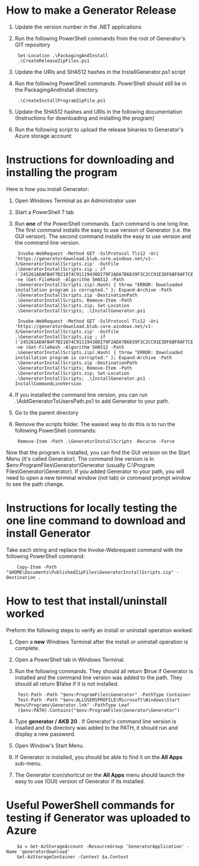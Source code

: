# How to make a Generator Release

1. Update the version number in the .NET applications

2. Run the following PowerShell commands from the root of Generator's GIT repository

        Set-Location .\PackagingAndInstall
        .\CreateReleaseZipFiles.ps1

3. Update the URIs and SHA512 hashes in the InstallGenerator.ps1 script

4. Run the following PowerShell commands.  PowerShell should still be in the PackagingAndInstall directory.

        .\CreateInstallProgramZipFile.ps1

5. Update the SHA512 hashes and URIs in the following documentation (Instructions for downloading and installing the program)

6. Run the following script to upload the release binaries to Generator's Azure storage account:



# Instructions for downloading and installing the program

Here is how you install Generator:

1. Open Windows Terminal as an Administrator user

2. Start a PowerShell 7 tab

3. Run **one** of the PowerShell commands.  Each command is one long line.  The first command installs the easy to use version of Generator (i.e. the GUI version).  The second command installs the easy to use version and the command line version.

        Invoke-WebRequest -Method GET -SslProtocol Tls12 -Uri 'https://generatordownload.blob.core.windows.net/v1-3/GeneratorInstallScripts.zip' -OutFile .\GeneratorInstallScripts.zip ; if ('245261ADAFB4F7B21874C91119430D279F2ADA7B6839F3C2CC91E3DF6BF0AF7CE4C527605DD75A1E2047D6398D6A86BCAA640B7929F125BA1876AD33FF0EEBAA' -ne (Get-FileHash -Algorithm SHA512 -Path .\GeneratorInstallScripts.zip).Hash) { throw "ERROR: Downloaded installation program is corrupted." }; Expand-Archive -Path .\GeneratorInstallScripts.zip -DestinationPath .\GeneratorInstallScripts; Remove-Item -Path .\GeneratorInstallScripts.zip; Set-Location .\GeneratorInstallScripts; .\InstallGenerator.ps1

        Invoke-WebRequest -Method GET -SslProtocol Tls12 -Uri 'https://generatordownload.blob.core.windows.net/v1-3/GeneratorInstallScripts.zip' -OutFile .\GeneratorInstallScripts.zip ; if ('245261ADAFB4F7B21874C91119430D279F2ADA7B6839F3C2CC91E3DF6BF0AF7CE4C527605DD75A1E2047D6398D6A86BCAA640B7929F125BA1876AD33FF0EEBAA' -ne (Get-FileHash -Algorithm SHA512 -Path .\GeneratorInstallScripts.zip).Hash) { throw "ERROR: Downloaded installation program is corrupted." }; Expand-Archive -Path .\GeneratorInstallScripts.zip -DestinationPath .\GeneratorInstallScripts; Remove-Item -Path .\GeneratorInstallScripts.zip; Set-Location .\GeneratorInstallScripts; .\InstallGenerator.ps1 -InstallCommandLineVersion

4. If you installed the command line version, you can run .\AddGeneratorToUsersPath.ps1 to add Generator to your path.

5. Go to the parent directory

6. Remove the scripts folder.  The easiest way to do this is to run the following PowerShell commands:

        Remove-Item -Path .\GeneratorInstallScripts -Recurse -Force

Now that the program is installed, you can find the GUI version on the Start Menu (it's called Generator).  The command line version is in $env:ProgramFiles\Generator\Generator (usually C:\Program Files\Generator\Generator).  If you added Generator to your path, you will need to open a new terminal window (not tab) or command prompt window to see the path change.

# Instructions for locally testing the one line command to download and install Generator

Take each string and replace the Invoke-Webrequest command with the following PowerShell command:

        Copy-Item -Path "$HOME\Documents\PublishedZipFiles\GeneratorInstallScripts.zip" -Destination .

# How to test that install/uninstall worked

Preform the following steps to verify an install or uninstall operation worked:

1. Open a **new** Windows Terminal after the install or uninstall operation is complete.

2. Open a PowerShell tab in Windows Terminal.

3. Run the following commands.  They should all return $true if Generator is installed and the command line version was added to the path.  They should all return $false if it is not installed.

        Test-Path -Path "$env:ProgramFiles\Generator" -PathType Container
        Test-Path -Path "$env:ALLUSERSPROFILE\Microsoft\Windows\Start Menu\Programs\Generator.lnk" -PathType Leaf
        ($env:PATH).Contains("$env:ProgramFiles\Generator\Generator")

4. Type **generator / AKB 20** .  If Generator's command line version is insalled and its directory was added to the PATH, it should run and display a new password.

5.  Open Window's Start Menu.

6. If Generator is installed, you should be able to find it on the **All Apps** sub-menu.

7. The Generator icon/shortcut on the **All Apps** menu should launch the easy to use (GUI) version of Generator if its installed.

# Useful PowerShell commands for testing if Generator was uploaded to Azure

        $a = Get-AzStorageAccount -ResourceGroup 'GeneratorApplication' -Name 'generatordownload'
        Get-AzStorageContainer -Context $a.Context
